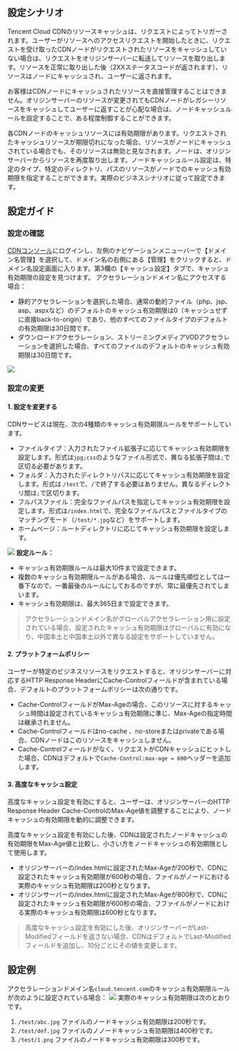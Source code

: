
## 設定シナリオ
Tencent Cloud CDNのリソースキャッシュは、リクエストによってトリガーされます。ユーザーがリソースへのアクセスリクエストを開始したときに、リクエストを受け取ったCDNノードがリクエストされたリソースをキャッシュしていない場合は、リクエストをオリジンサーバーに転送してリソースを取り出します。リソースを正常に取り出した後（2XXステータスコードが返されます）、リソースはノードにキャッシュされ、ユーザーに返されます。

お客様はCDNノードにキャッシュされたリソースを直接管理することはできません。オリジンサーバーのリソースが変更されてもCDNノードがレガシーリソースをキャッシュしてユーザーに返すことが心配な場合は、ノードキャッシュルールを設定することで、ある程度制御することができます。

各CDNノードのキャッシュリソースには有効期限があります。リクエストされたキャッシュリソースが期限切れになった場合、リソースがノードにキャッシュされている場合でも、そのリソースは無効と見なされます。ノードは、オリジンサーバーからリソースを再度取り出します。ノードキャッシュルール設定は、特定のタイプ、特定のディレクトリ、パスのリソースがノードでのキャッシュ有効期限を指定することができます。実際のビジネスシナリオに従って設定できます。

## 設定ガイド
### 設定の確認
[CDNコンソール](https://console.cloud.tencent.com/cdn)にログインし、左側のナビゲーションメニューバーで【ドメイン名管理】を選択して、ドメイン名の右側にある【管理】をクリックすると、ドメイン名設定画面に入ります。第3欄の【キャッシュ設定】タブで、キャッシュ有効期限の設定を見つけます。
アクセラレーションドメイン名にアクセスする場合：
+ 静的アクセラレーションを選択した場合、通常の動的ファイル（php、jsp、asp、aspxなど）のデフォルトのキャッシュ有効期限は0（キャッシュせずに直接back-to-origin）であり、他のすべてのファイルタイプのデフォルトの有効期限は30日間です。
+ ダウンロードアクセラレーション、ストリーミングメディアVODアクセラレーションを選択した場合、すべてのファイルのデフォルトのキャッシュ有効期限は30日間です。

![](https://main.qcloudimg.com/raw/43e457600f1d0036c23dff9d091da34d.png)

### 設定の変更
#### 1. 設定を変更する
CDNサービスは現在、次の4種類のキャッシュ有効期限ルールをサポートしています。
+ ファイルタイプ：入力されたファイル拡張子に応じてキャッシュ有効期限を設定します。形式は`jpg;css`のようなファイル形式で、異なる拡張子間は`;`で区切る必要があります。
+ フォルダ：入力されたディレクトリパスに応じてキャッシュ有効期限を設定します。形式は `/test`で、`/`で終了する必要はありません。異なるディレクトリ間は`;`で区切ります。
+ フルパスファイル：完全なファイルパスを指定してキャッシュ有効期限を設定します。形式は`/index.html`で、完全なファイルパスとファイルタイプのマッチングモード（`/test/*.jpg`など）をサポートします。
+ ホームページ：ルートディレクトリに応じてキャッシュ有効期限を設定します。

![](https://main.qcloudimg.com/raw/b9be3726c932508d5705a773816cea26.png)
**設定ルール：**

+ キャッシュ有効期限ルールは最大10件まで設定できます。
+ 複数のキャッシュ有効期限ルールがある場合、ルールは優先順位としては一番下なので、一番最後のルールにしておるのですが、常に最優先されてしまいます。
+ キャッシュ有効期限は、最大365日まで設定できます。

> アクセラレーションドメイン名がグローバルアクセラレーション用に設定されている場合、設定されたキャッシュ有効期限はグローバルに有効になり、中国本土と中国本土以外で異なる設定をサポートしていません。

#### 2. プラットフォームポリシー
ユーザーが特定のビジネスリソースをリクエストすると、オリジンサーバーに対応するHTTP Response HeaderにCache-Controlフィールドが含まれている場合、デフォルトのプラットフォームポリシーは次の通りです。
- Cache-ControlフィールドがMax-Ageの場合、このリソースに対するキャッシュ時間は設定されているキャッシュ有効期限に準じ、Max-Ageの指定時間は継承されません。
- Cache-Controlフィールドはno-cache 、no-storeまたはprivateである場合、CDNノードはこのリソースをキャッシュしません。
- Cache-Controlフィールドがなく、リクエストがCDNキャッシュにヒットした場合、CDNはデフォルトで`Cache-Control:max-age = 600`ヘッダーを追加します。 

#### 3. 高度なキャッシュ設定
高度なキャッシュ設定を有効にすると、ユーザーは、オリジンサーバーのHTTP Response Header Cache-ControlのMax-Age値を調整することにより、ノードキャッシュの有効期限を動的に調整できます。

高度なキャッシュ設定を有効にした後、CDNは設定されたノードキャッシュの有効期限をMax-Age値と比較し、小さい方をノードキャッシュの有効期限として使用します。
+ オリジンサーバーの/index.htmlに設定されたMax-Ageが200秒で、CDNに設定されたキャッシュ有効期限が600秒の場合、ファイルがノードにおける実際のキャッシュ有効期限は200秒となります。
+ オリジンサーバーの/index.htmlに設定されたMax-Ageが800秒で、CDNに設定されたキャッシュ有効期限が600秒の場合、フファイルがノードにおける実際のキャッシュ有効期限は600秒となります。

> 高度なキャッシュ設定を有効にした後、オリジンサーバーがLast-Modifiedフィールドを返さない場合、CDNはデフォルトでLast-Modifiedフィールドを追加し、10分ごとにその値を変更します。

## 設定例
アクセラレーションドメイン名`cloud.tencent.com`のキャッシュ有効期限ルールが次のように設定されている場合：
![](https://main.qcloudimg.com/raw/36a6bfe2001e73c0a8a24e669c1b3a52.png)
実際のキャッシュ有効期限は次のとおりです。

1. `/test/abc.jpg` ファイルのノードキャッシュ有効期限は200秒です。
2. `/test/def.jpg` ファイルのノノードキャッシュ有効期限は400秒です。
3. `/test/1.png` ファイルのノードキャッシュ有効期限は300秒です。

